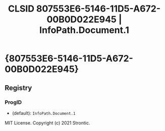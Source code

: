 ﻿---
title: "CLSID 807553E6-5146-11D5-A672-00B0D022E945 | InfoPath.Document.1"
excerpt: What is COM-Object CLSID 807553E6-5146-11D5-A672-00B0D022E945?
---

# {807553E6-5146-11D5-A672-00B0D022E945}


## Registry


### ProgID

* (default): `InfoPath.Document.1`

MIT License. Copyright (c) 2021 Strontic.


